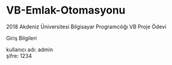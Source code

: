 # VB-Emlak-Otomasyonu
2018 Akdeniz Üniversitesi Bilgisayar Programcılığı VB Proje Ödevi

Giriş Bilgileri

kullanıcı adı: admin <br>
şifre: 1234
